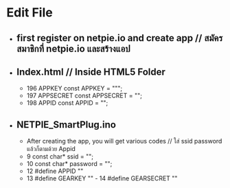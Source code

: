 # Edit File
   - ## first register on netpie.io and create app // สมัครสมาชิกที่ netpie.io และสร้างแอป 
   - ## **Index.html** // Inside HTML5 Folder
      - 196 APPKEY const APPKEY = """;
       - 197 APPSECRET const APPSECRET = "";
        - 198 APPID const APPID = "";
   - ## **NETPIE_SmartPlug.ino** 
       - After creating the app, you will get various codes // ใส่ ssid password แล้วก็ตามด้วย Appid
     - 9 const char* ssid     = "";
      - 10 const char* password = "";
       - 12 #define APPID       ""
        - 13 #define GEARKEY     ""
         - 14 #define GEARSECRET  ""

 

